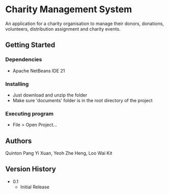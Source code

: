 # Charity Management System

An application for a charity organisation to manage their donors, donations, volunteers, distribution assignment and charity events.

## Getting Started

### Dependencies

* Apache NetBeans IDE 21

### Installing

* Just download and unzip the folder
* Make sure 'documents' folder is in the root directory of the project

### Executing program

* File > Open Project...

## Authors

Quinton Pang Yi Xuan, Yeoh Zhe Heng, Loo Wai Kit

## Version History

* 0.1
    * Initial Release
